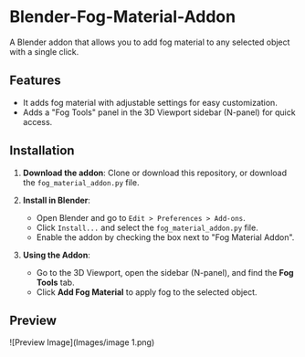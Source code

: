 # Blender-Fog-Material-Addon
A Blender addon that allows you to add fog material to any selected object with a single click.

## Features
- It adds fog material with adjustable settings for easy customization.
- Adds a "Fog Tools" panel in the 3D Viewport sidebar (N-panel) for quick access.

## Installation
1. **Download the addon**: Clone or download this repository, or download the `fog_material_addon.py` file.
2. **Install in Blender**:
    - Open Blender and go to `Edit > Preferences > Add-ons`.
    - Click `Install...` and select the `fog_material_addon.py` file.
    - Enable the addon by checking the box next to "Fog Material Addon".

3. **Using the Addon**:
    - Go to the 3D Viewport, open the sidebar (N-panel), and find the **Fog Tools** tab.
    - Click **Add Fog Material** to apply fog to the selected object.

## Preview
![Preview Image](Images/image 1.png)

